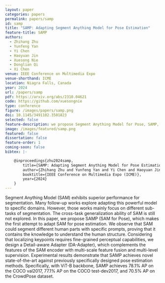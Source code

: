 ```yaml
---
layout: paper
categories: papers
permalink: papers/samp
id: samp
title: "SAMP: Adapting Segment Anything Model for Pose Estimation"
feature-title: SAMP
authors: 
  - Zhihang Zhu
  - Yunfeng Yan
  - Yi Chen  
  - Haoyuan Jin
  - Xuesong Nie
  - Donglian Qi
  - Xi Chen
venue: IEEE Conference on Multimedia Expo
venue-shorthand: ICME
location: Niagra Falls, Canada
year: 2024
url: /papers/samp
pdf: https://arxiv.org/abs/2310.04621
code: https://github.com/xuesongnie
type: conference
figure: /images/papers/samp.png
doi: 10.1145/3491102.3501823
selected: false
feature-description: we propose Segment Anything Model for Pose, SAMP, which makes the first attempt to adapt SAM for pose estimation
image: /images/featured/samp.png
featured: false
dissertation: false
feature-order: 1
coming-soon: false
bibtex: |-

    @inproceedings{zhu2024samp,
        title={SAMP: Adapting Segment Anything Model for Pose Estimation},
        author={Zhihang Zhu and Yunfeng Yan and Yi Chen and Haoyuan Jin and Xuesong Nie and Donglian Qi and Xi Chen},
        booktitle={IEEE Conference on Multimedia Expo (ICME)},
        year={2024}
    }
---
```


Segment Anything Model (SAM) exhibits superior performance for segmentation. 
Many follow-up works explore adapting this powerful model to specific domains. 
However, those works mainly focus on different sub-tasks of segmentation. 
The cross-task generalization ability of SAM is still not explored. 
In this paper, we propose SAMP (SAM for Pose), which makes the first attempt to adapt SAM for pose estimation. 
We observe that SAM could segment different human parts with specific prompts, proving that it contains the knowledge to understand the human structure. 
Considering that localizing keypoints requires fine-grained perceptual capabilities, we design a Detail-aware Adapter (DA-Adapter), which complements the features of the SAM encoder with multi-scale feature fusion and multi-level supervision. 
Experimental results demonstrate that SAMP achieves novel state-of-the-art against previously specifically designed pose estimation methods. 
Specifically, with ViT-B backbone, SAMP achieves 78.1% AP on the COCO val2017, 77.1% AP on the COCO test-dev2017, and 70.5% AP on the CrowdPose dataset.